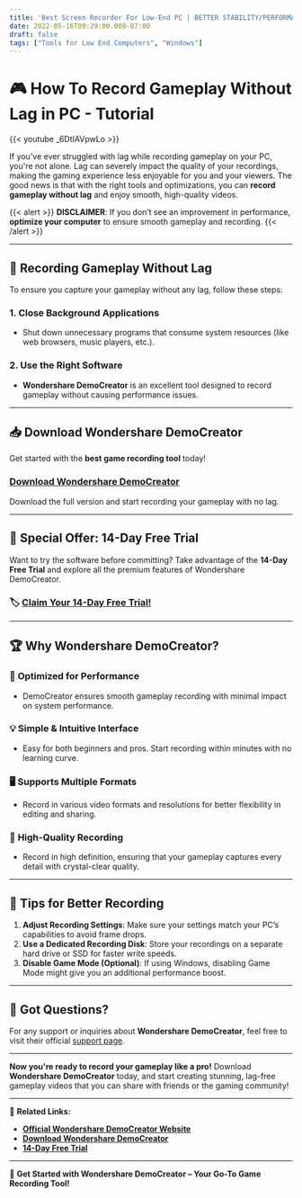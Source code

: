 ```yaml
---
title: 'Best Screen Recorder For Low-End PC | BETTER STABILITY/PERFORMANCE'
date: 2022-05-16T09:29:00.008-07:00
draft: false
tags: ["Tools for Low End Computers", "Windows"]
---
```

# 🎮 **How To Record Gameplay Without Lag in PC - Tutorial**

{{< youtube _6DtIAVpwLo >}}

If you've ever struggled with lag while recording gameplay on your PC, you're not alone. Lag can severely impact the quality of your recordings, making the gaming experience less enjoyable for you and your viewers. The good news is that with the right tools and optimizations, you can **record gameplay without lag** and enjoy smooth, high-quality videos.

{{< alert >}}
**DISCLAIMER**: If you don’t see an improvement in performance, **optimize your computer** to ensure smooth gameplay and recording.
{{< /alert >}} 

---

## 🔧 **Recording Gameplay Without Lag**

To ensure you capture your gameplay without any lag, follow these steps:

### 1. **Close Background Applications**  
   - Shut down unnecessary programs that consume system resources (like web browsers, music players, etc.).
   
### 2. **Use the Right Software**  
   - **Wondershare DemoCreator** is an excellent tool designed to record gameplay without causing performance issues.

---

## 📥 **Download Wondershare DemoCreator**

Get started with the **best game recording tool** today!

###  [**Download Wondershare DemoCreator**](https://democreator.wondershare.com/)  
   Download the full version and start recording your gameplay with no lag.

---

## 🎁 **Special Offer: 14-Day Free Trial**

Want to try the software before committing? Take advantage of the **14-Day Free Trial** and explore all the premium features of Wondershare DemoCreator.

### 🏷️ [**Claim Your 14-Day Free Trial!**](https://democreator.wondershare.com/campaign/claim-14-days-free-membership.html)

---

## 🏆 **Why Wondershare DemoCreator?**

### 🚀 **Optimized for Performance**
   - DemoCreator ensures smooth gameplay recording with minimal impact on system performance.

### 💡 **Simple & Intuitive Interface**
   - Easy for both beginners and pros. Start recording within minutes with no learning curve.

### 🖥️ **Supports Multiple Formats**
   - Record in various video formats and resolutions for better flexibility in editing and sharing.

### 🎥 **High-Quality Recording**
   - Record in high definition, ensuring that your gameplay captures every detail with crystal-clear quality.

---

## 🌟 **Tips for Better Recording**

1. **Adjust Recording Settings**: Make sure your settings match your PC’s capabilities to avoid frame drops.
2. **Use a Dedicated Recording Disk**: Store your recordings on a separate hard drive or SSD for faster write speeds.
3. **Disable Game Mode (Optional)**: If using Windows, disabling Game Mode might give you an additional performance boost.

---

## 💬 **Got Questions?**

For any support or inquiries about **Wondershare DemoCreator**, feel free to visit their official [support page](https://democreator.wondershare.com/contact-us.html).

---

**Now you're ready to record your gameplay like a pro!** Download **Wondershare DemoCreator** today, and start creating stunning, lag-free gameplay videos that you can share with friends or the gaming community!

---

🔗 **Related Links:**

- [**Official Wondershare DemoCreator Website**](https://democreator.wondershare.com/)
- [**Download Wondershare DemoCreator**](https://democreator.wondershare.com/)
- [**14-Day Free Trial**](https://democreator.wondershare.com/campaign/claim-14-days-free-membership.html)

---

🚀 **Get Started with Wondershare DemoCreator – Your Go-To Game Recording Tool!**
